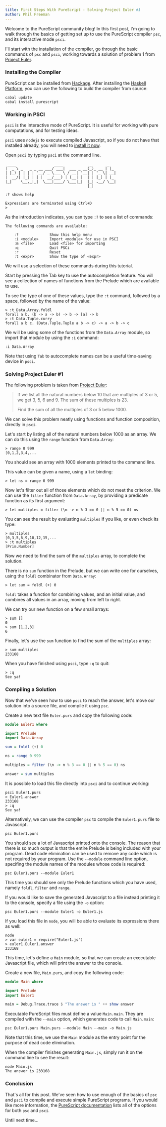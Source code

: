 ```yaml
---
title: First Steps With PureScript - Solving Project Euler #1
author: Phil Freeman
---
```


Welcome to the PureScript community blog! In this first post, I'm going to walk through the basics of getting set up to use the PureScript compiler `psc`, and its interactive mode `psci`.

I'll start with the installation of the compiler, go through the basic commands of `psc` and `psci`, working towards a solution of problem 1 from [Project Euler](http://projecteuler.net/problem=1).

### Installing the Compiler

PureScript can be installed from [Hackage](http://hackage.haskell.org/package/purescript). After installing the [Haskell Platform](http://www.haskell.org/platform), you can use the following to build the compiler from source:

    cabal update
    cabal install purescript

### Working in PSCI

`psci` is the interactive mode of PureScript. It is useful for working with pure computations, and for testing ideas.

`psci` uses `nodejs` to execute compiled Javascript, so if you do not have that installed already, you will need to [install it now](http://nodejs.org).

Open `psci` by typing `psci` at the command line.

     ____                 ____            _       _   
    |  _ \ _   _ _ __ ___/ ___|  ___ _ __(_)_ __ | |_ 
    | |_) | | | | '__/ _ \___ \ / __| '__| | '_ \| __|
    |  __/| |_| | | |  __/___) | (__| |  | | |_) | |_ 
    |_|    \__,_|_|  \___|____/ \___|_|  |_| .__/ \__|
                                         |_|        
    
    :? shows help

    Expressions are terminated using Ctrl+D
    >

As the introduction indicates, you can type `:?` to see a list of commands:

    The following commands are available:
    
        :?              Show this help menu
        :i <module>     Import <module> for use in PSCI
        :m <file>       Load <file> for importing
        :q              Quit PSCi
        :r              Reset
        :t <expr>       Show the type of <expr>

We will use a selection of these commands during this tutorial.

Start by pressing the Tab key to use the autocompletion feature. You will see a collection of names of functions from the Prelude which are available to use.

To see the type of one of these values, type the `:t` command, followed by a space, followed by the name of the value:

    > :t Data.Array.foldl
    forall a b. (b -> a -> b) -> b -> [a] -> b
    > :t Data.Tuple.curry
    forall a b c. (Data.Tuple.Tuple a b -> c) -> a -> b -> c

We will be using some of the functions from the `Data.Array` module, so import that module by using the `:i` command:

    :i Data.Array

Note that using `Tab` to autocomplete names can be a useful time-saving device in `psci`.

### Solving Project Euler #1

The following problem is taken from [Project Euler](http://projecteuler.net/problem=1):
 
> If we list all the natural numbers below 10 that are multiples of 3 or 5, we get 3, 5, 6 and 9. The sum of these multiples is 23.
>
> Find the sum of all the multiples of 3 or 5 below 1000.

We can solve this problem neatly using functions and function composition, directly in `psci`.

Let's start by listing all of the natural numbers below 1000 as an array. We can do this using the `range` function from `Data.Array`:

    > range 0 999
    [0,1,2,3,4,...

You should see an array with 1000 elements printed to the command line.

This value can be given a name, using a `let` binding:

    > let ns = range 0 999

Now let's filter out all of those elements which do not meet the criterion. We can use the `filter` function from `Data.Array`, by providing a predicate function as its first argument:

    > let multiples = filter (\n -> n % 3 == 0 || n % 5 == 0) ns

You can see the result by evaluating `multiples` if you like, or even check its type:

    > multiples
    [0,3,5,6,9,10,12,15,...
    > :t multiples
    [Prim.Number]

Now we need to find the sum of the `multiples` array, to complete the solution.

There is no `sum` function in the Prelude, but we can write one for ourselves, using the `foldl` combinator from `Data.Array`:

    > let sum = foldl (+) 0

`foldl` takes a function for combining values, and an initial value, and combines all values in an array, moving from left to right.

We can try our new function on a few small arrays:

    > sum [] 
    0
    > sum [1,2,3]  
    6

Finally, let's use the `sum` function to find the sum of the `multiples` array:

    > sum multiples
    233168

When you have finished using `psci`, type `:q` to quit:

    > :q
    See ya!

### Compiling a Solution

Now that we've seen how to use `psci` to reach the answer, let's move our solution into a source file, and compile it using `psc`.

Create a new text file `Euler.purs` and copy the following code:

``` haskell
module Euler1 where

import Prelude
import Data.Array

sum = foldl (+) 0

ns = range 0 999

multiples = filter (\n -> n % 3 == 0 || n % 5 == 0) ns

answer = sum multiples
```

It is possible to load this file directly into `psci` and to continue working:

    psci Euler1.purs
    > Euler1.answer
    233168
    > :q
    See ya!

Alternatively, we can use the compiler `psc` to compile the `Euler1.purs` file to Javascript.

    psc Euler1.purs

You should see a lot of Javascript printed onto the console. The reason that there is so much output is that the entire Prelude is being included with your program. Dead code elimination can be used to remove any code which is not required by your program. Use the `--module` command line option, specifing the module names of the modules whose code is required:

    psc Euler1.purs --module Euler1

This time you should see only the Prelude functions which you have used, namely `foldl`, `filter` and `range`.

If you would like to save the generated Javascript to a file instead printing it to the console, specify a file using the `-o` option:

    psc Euler1.purs --module Euler1 -o Euler1.js

If you load this file in `node`, you will be able to evaluate its expressions there as well:

    node
    > var euler1 = require("Euler1.js")
    > euler1.Euler1.answer
    233168

This time, let's define a `Main` module, so that we can create an executable Javascript file, which will print the answer to the console.

Create a new file, `Main.purs`, and copy the following code:

``` haskell
module Main where

import Prelude
import Euler1 

main = Debug.Trace.trace $ "The answer is " ++ show answer
```

Executable PureScript files must define a value `Main.main`. They are compiled with the `--main` option, which generates code to call `Main.main`:

    psc Euler1.purs Main.purs --module Main --main -o Main.js

Note that this time, we use the `Main` module as the entry point for the purpose of dead code elimination.

When the compiler finishes generating `Main.js`, simply run it on the command line to see the result:

    node Main.js
    The answer is 233168

### Conclusion

That's all for this post. We've seen how to use enough of the basics of `psc` and `psci` to compile and execute simple PureScript programs. If you would like more information, the [PureScript documentation](http://docs.purescript.org) lists all of the options for both `psc` and `psci`.

Until next time\...
